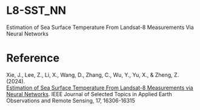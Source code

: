 # L8-SST_NN
Estimation of Sea Surface Temperature From Landsat-8 Measurements Via Neural Networks

# Reference

Xie, J., Lee, Z., Li, X., Wang, D., Zhang, C., Wu, Y., Yu, X., & Zheng, Z. (2024).  
[Estimation of Sea Surface Temperature From Landsat-8 Measurements via Neural Networks](https://doi.org/10.1109/JSTARS.2024.3453908). IEEE Journal of Selected Topics in Applied Earth Observations and Remote Sensing, 17, 16306-16315  

